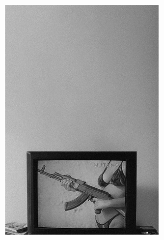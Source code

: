 <!-- HTML to align the image to the left -->
<img align="left" width="500" src="https://github.com/aafrus/aafrus/blob/main/jackie.png" style="margin-right: 20px; margin-bottom: 20px;"/>

<pre>
░█▀▄░█▀█░▀█▀░█▀▀░▀█▀░█░░░█▀▀░█▀▀░░    
░█░█░█░█░░█░░█▀▀░░█░░█░░░█▀▀░▀▀█░░    
░▀▀░░▀▀▀░░▀░░▀░░░▀▀▀░▀▀▀░▀▀▀░▀▀▀░░
</pre>

```plaintext
██████████████████████████████████████████
██████████████ CONFIDENTIAL ██████████████
██████████████████████████████████████████

████████████████
███████████████ 
██████████████

██████████████████████████████████████████
██████████████████████████████████████████

---

██████████████████████████████████████████

██████████████████████████████████████████
██████████████████████████████████████████

██████████████████████████████████████████
██████████████████████████████████████████
██████████████████████████████████████████
██████████████████████████████████████████


██████████████████████████████████████████
██████████████████████████████████████████

██████████████████████████████████████████
██████████████████████████████████████████
██████████████████████████████████████████


██████████████████████████████████████████
██████████████████████████████████████████

██████████████████████████████████████████

██████████████████████████████████████████
██████████████████████████████████████████
██████████████████████████████████████████
██████████████████████████████████████████

